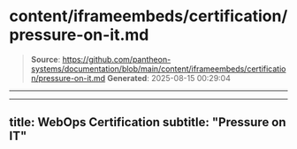 # content/iframeembeds/certification/pressure-on-it.md

> **Source**: https://github.com/pantheon-systems/documentation/blob/main/content/iframeembeds/certification/pressure-on-it.md
> **Generated**: 2025-08-15 00:29:04

---

---
title: WebOps Certification
subtitle: "Pressure on IT"
---

<Partial file="certification-guide/pressure-on-it.md" />
